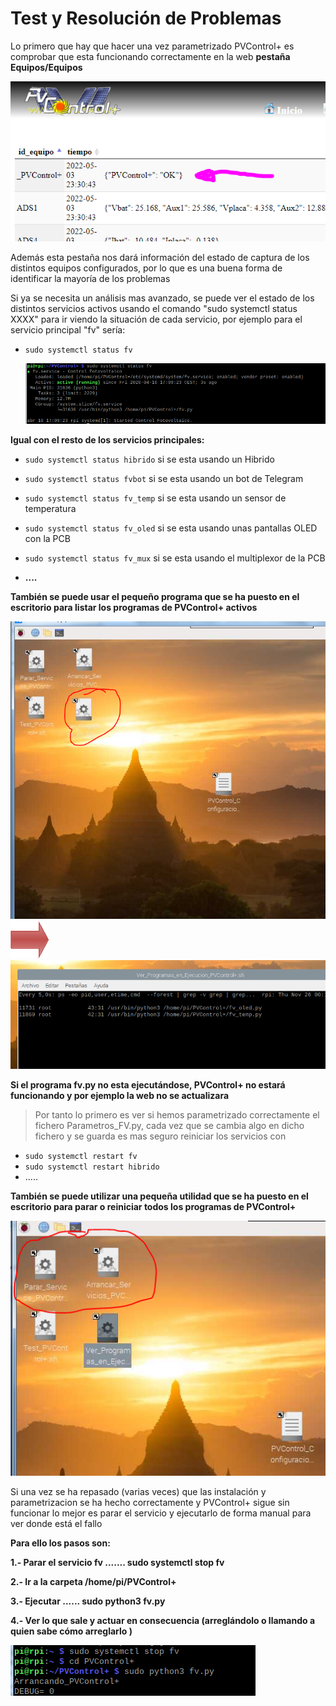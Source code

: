 # Test y Resolución de Problemas

Lo primero que hay que hacer una vez parametrizado PVControl+ es
comprobar que esta funcionando correctamente en la web **pestaña
Equipos/Equipos**

![](img/d9b7633fe974b823.png)

Además esta pestaña nos dará información del estado de captura de los
distintos equipos configurados, por lo que es una buena forma de
identificar la mayoría de los problemas

Si ya se necesita un análisis mas avanzado, se puede ver el estado de
los distintos servicios activos usando el comando "sudo systemctl status
XXXX" para ir viendo la situación de cada servicio, por ejemplo para el
servicio principal "fv" sería:

-   `sudo systemctl status fv`
 
    ![](img/1a2bedd6a048413d.png)

**Igual con el resto de los servicios principales:**

-   `sudo systemctl status hibrido` si se esta usando un Hibrido

-   `sudo systemctl status fvbot` si se esta usando un bot de Telegram

-   `sudo systemctl status fv_temp` si se esta usando un sensor de
    temperatura

-   `sudo systemctl status fv_oled` si se esta usando unas pantallas
    OLED con la PCB

-   `sudo systemctl status fv_mux` si se esta usando el multiplexor de
    la PCB

-   **....**

**También se puede usar el pequeño programa
que se ha puesto en el escritorio para listar los programas de
PVControl+ activos**

![](img/7eb9a45823058ede.png)
![Forma7](img/875ab5607a17b1e7.gif)
![](img/553d7a7ea7bdd8da.png)

**Si el programa fv.py no esta ejecutándose, PVControl+ no estará
funcionando y por ejemplo la web no se actualizara**

> Por tanto lo primero es ver si hemos parametrizado correctamente el
> fichero Parametros_FV.py, cada vez que se cambia algo en dicho fichero
> y se guarda es mas seguro reiniciar los servicios con

-   `sudo systemctl restart fv`
-   `sudo systemctl restart hibrido`
-   .....

**También se puede utilizar una pequeña utilidad que se ha puesto en el
escritorio para parar o reiniciar todos los programas de PVControl+**

![](img/953f7c48a757d1f4.png)

Si una vez se ha repasado (varias veces) que las instalación y
parametrizacion se ha hecho correctamente y PVControl+ sigue sin
funcionar lo mejor es parar el servicio y ejecutarlo de forma manual
para ver donde está el fallo

**Para ello los pasos son:**

**1.- Parar el servicio fv ....... sudo systemctl stop fv**

**2.- Ir a la carpeta /home/pi/PVControl+**

**3.- Ejecutar ...... sudo python3 fv.py**

**4.- Ver lo que sale y actuar en consecuencia (arreglándolo o llamando
a quien sabe cómo arreglarlo )**

![](img/1e276223e8e66e85.png)
